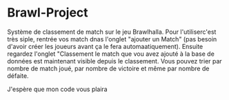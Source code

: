 # Brawl-Project

Système de classement de match sur le jeu Brawlhalla. Pour l'utiliserc'est très siple, rentrée vos match dnas l'onglet "ajouter un Match" (pas besoin d'avoir créer les joueurs avant ça le fera automaatiquement). Ensuite regardez l'onglet "Classement le match que vou avez ajouté à la base de données est maintenant visible depuis le classement. Vous pouvez trier par nombre de match joué, par nombre de victoire et même par nombre de défaite. 

J'espère que mon code vous plaira